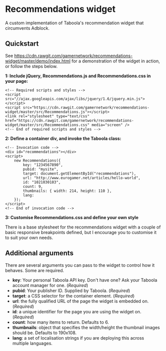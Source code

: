 Recommendations widget
======================

A custom implementation of Taboola's recommendation widget that circumvents Adblock.

Quickstart
----------

See https://cdn.rawgit.com/gamernetwork/recommendations-widget/master/demo/index.html for a demonstration of the widget in action, or follow the steps below.

**1: Include jQuery, Recommendations.js and Recommendations.css in your page:**
```
<!-- Required scripts and styles -->
<script src="//ajax.googleapis.com/ajax/libs/jquery/1.6/jquery.min.js"></script>
<script src="https://cdn.rawgit.com/gamernetwork/recommendations-widget/master/src/Recommendations.js"></script>
<link rel="stylesheet" type="text/css" href="https://cdn.rawgit.com/gamernetwork/recommendations-widget/master/src/Recommendations.css" media="screen" />
<!-- End of required scripts and styles --> 
```

**2: Define a container div, and invoke the Taboola class:**
```
<!-- Invocation code -->
<div id="recommendations"></div>
<script>
	new Recommendations({
		key: "1234567890",
		pubid: "mysite",
		target: document.getElementById("recommendations"),
		url: "http://www.eurogamer.net/articles/hello-world",
		id: "1021030103",
		count: 9,
		thumbnails: { width: 214, height: 110 },
		lang: 
	});
</script>
<!-- End of invocation code -->
```

**3: Customise Recommendations.css and define your own style**

There is a base stylesheet for the recommendations widget with a couple of basic responsive breakpoints defined, but I encourage you to customise it to suit your own needs.

Additional arguments
--------------------

There are several arguments you can pass to the widget to control how it behaves. Some are required.

- **key**: Your personal Taboola API key. Don't have one? Ask your Taboola account manager for one. (*Required*)
- **pubid**: Your publisher ID. Supplied by Taboola. (*Required*)
- **target**: a CSS selector for the container element. (*Required*)
- **url**: the fully qualified URL of the page the widget is embedded on. (*Required*)
- **id**: a unique identifier for the page you are using the widget on. (*Required*)
- **count**: how many items to return. Defaults to 6.
- **thumbnails**: object that specifies the width/height the thumbnail images should be. Defaults to 190x108.
- **lang**: a set of localisation strings if you are deploying this across multiple languages.

